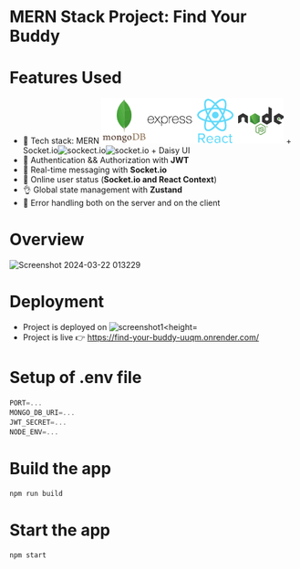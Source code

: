 # MERN Stack Project: Find Your Buddy

# Features Used
- 🌟 Tech stack: MERN <img src="https://raw.githubusercontent.com/devicons/devicon/master/icons/mongodb/mongodb-original-wordmark.svg" alt="mongodb" width="80" height="80"/><img src="https://raw.githubusercontent.com/devicons/devicon/master/icons/express/express-original-wordmark.svg" alt="express" width="80" height="80"/><img src="https://raw.githubusercontent.com/devicons/devicon/master/icons/react/react-original-wordmark.svg" alt="react" width="80" height="80"/><img src="https://raw.githubusercontent.com/devicons/devicon/master/icons/nodejs/nodejs-original-wordmark.svg" alt="nodejs" width="80" height="80"/>      + Socket.io<img src="https://cdn.jsdelivr.net/gh/devicons/devicon@latest/icons/socketio/socketio-original-wordmark.svg" alt="sockect.io" width="80" height="80"/><img src="https://cdn.jsdelivr.net/gh/devicons/devicon@latest/icons/tailwindcss/tailwindcss-plain-wordmark.svg" alt="socket.io" width="80" height="80"/> + Daisy UI
-   🎃 Authentication && Authorization with **JWT**
-   👾 Real-time messaging with **Socket.io**
-   🚀 Online user status (**Socket.io and React Context**)
-   👌 Global state management with **Zustand**
-   🐞 Error handling both on the server and on the client

# Overview
![Screenshot 2024-03-22 013229](https://github.com/alisha140202/find_your_buddy/assets/102052712/a846afb2-2c1d-45ea-aced-5ded71f671e8)

# Deployment
- Project is deployed on ![screenshot1](https://github.com/alisha140202/find_your_buddy/assets/102052712/2874699a-30bb-4dbe-8b3f-89b86a9080e6)<height=
- Project is live 👉 https://find-your-buddy-uuqm.onrender.com/

# Setup of .env file

```js
PORT=...
MONGO_DB_URI=...
JWT_SECRET=...
NODE_ENV=...
```

# Build the app

```shell
npm run build
```

# Start the app

```shell
npm start
```
